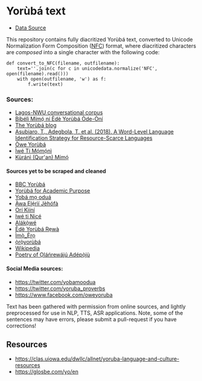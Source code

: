 # Yorùbá text
- [Data Source](https://github.com/Niger-Volta-LTI/yoruba-text)

This repository contains fully diacritized Yorùbá text, converted to Unicode Normalization Form Composition ([NFC](http://www.macchiato.com/unicode/nfc-faq)) format, where diacritized characters are _composed_ into a single character with the following code:

```
def convert_to_NFC(filename, outfilename):
    text=''.join(c for c in unicodedata.normalize('NFC', open(filename).read()))
    with open(outfilename, 'w') as f:
        f.write(text)
```

### Sources:

 * [Lagos-NWU conversational corpus](https://rma.nwu.ac.za/index.php/lagos-nwu-yoruba-speech.html)
 * [Bíbélì Mímọ́ ní Èdè Yorùbá Òde-Òní](https://www.bible.com/bible/911/GEN.1.BMY)
 * [The Yorùbá blog](http://www.theyorubablog.com/)
 * [Asubiaro, T., Adegbola, T. et al. (2018). A Word-Level Language Identification Strategy for Resource-Scarce Languages](https://github.com/Toluwase/Word-Level-Language-Identification-for-Resource-Scarce-)
 * [Òwe Yorùbá](http://yoruba.unl.edu/yoruba1.html)
 * [Ìwé Ti Mọ́mọ́nì](https://www.churchofjesuschrist.org/study/scriptures/bofm/title-page?lang=yor)
 * [Kùránì (Qur'an) Mímọ́](http://www.islamicbookstore.com/b7433.html)
 
 #### Sources yet to be scraped and cleaned
 * [BBC Yorùbá](https://www.bbc.com/yoruba)
 * [Yorùbá for Academic Purpose](http://yorubaforacademicpurpose.blogspot.com/2015/12/english-yoruba.html)
 * [Yobá mọ oduá](http://yobamoodua.blogspot.com/)
 * [Àwa Ẹlẹ́rìí Jèhófà](https://www.jw.org/yo/)
 * [Orí Kìíní](http://www.coerll.utexas.edu/yemi/pdfs/yy_ch1.pdf)
 * [Iwé ti Nicé](http://www.marysrosaries.com/Yoruba_prayers.html)
 * [Alákọ̀wé](https://alakoweyoruba.wordpress.com)
 * [Èdè Yorùbá Rẹwà](https://deskgram.org/edeyorubarewa?next_id=AQA-hhLOHTv02hOmeFZYMwuXESc0pSjLfeoqBnn9c8E9PqjS2Cc377K8LwCs9TJ_nQxTdctbrw6eANdrITY5DtJ4N7HhCD00geW4pnB7Z2bLLw)
 * [Ìmọ̀_Ẹ̀rọ](https://yo.wikipedia.org/wiki/%C3%8Cm%E1%BB%8D%CC%80_%E1%BA%B8%CC%80r%E1%BB%8D)
 * [ọ̀rọ̀yorùbá](https://oroyoruba.blogspot.com)
 * [Wikipedia](https://yo.wikipedia.org/wiki/Koisaanu)
 * [Poetry of Ọláńrewájú Adépọ̀jù](https://news.clas.ufl.edu/the-transition-from-yoruba-metaphysics-to-islamic-aesthetics-in-olanrewaju-adepojus-poetry/)
 
#### Social Media sources:
 * https://twitter.com/yobamoodua
 * https://twitter.com/yoruba_proverbs
 * https://www.facebook.com/oweyoruba

Text has been gathered with permission from online sources, and lightly preprocessed for use in NLP, TTS, ASR applications. Note, some of the sentences may have errors, please submit a pull-request if you have corrections! 


## Resources
 * https://clas.uiowa.edu/dwllc/allnet/yoruba-language-and-culture-resources
 * https://glosbe.com/yo/en
